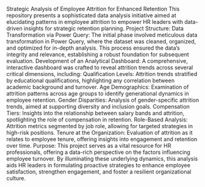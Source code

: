 Strategic Analysis of Employee Attrition for Enhanced Retention
This repository presents a sophisticated data analysis initiative aimed at elucidating patterns in employee attrition to empower HR leaders with data-driven insights for strategic retention planning.
Project Structure:
Data Transformation via Power Query:
The initial phase involved meticulous data transformation in Power Query, where the dataset was cleaned, organized, and optimized for in-depth analysis. This process ensured the data’s integrity and relevance, establishing a robust foundation for subsequent evaluation.
Development of an Analytical Dashboard:
A comprehensive, interactive dashboard was crafted to reveal attrition trends across several critical dimensions, including:
Qualification Levels: Attrition trends stratified by educational qualifications, highlighting any correlation between academic background and turnover.
Age Demographics: Examination of attrition patterns across age groups to identify generational dynamics in employee retention.
Gender Disparities: Analysis of gender-specific attrition trends, aimed at supporting diversity and inclusion goals.
Compensation Tiers: Insights into the relationship between salary bands and attrition, spotlighting the role of compensation in retention.
Role-Based Analysis: Attrition metrics segmented by job role, allowing for targeted strategies in high-risk positions.
Tenure at the Organization: Evaluation of attrition as it relates to employee tenure, offering insights into engagement and retention over time.
Purpose:
This project serves as a vital resource for HR professionals, offering a data-rich perspective on the factors influencing employee turnover. By illuminating these underlying dynamics, this analysis aids HR leaders in formulating proactive strategies to enhance employee satisfaction, strengthen engagement, and foster a resilient organizational culture.
